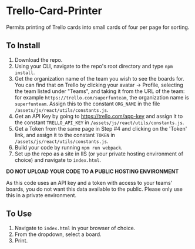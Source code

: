 # Trello-Card-Printer

Permits printing of Trello cards into small cards of four per page for sorting.

## To Install

1. Download the repo.
2. Using your CLI, navigate to the repo's root directory and type `npm install`.
3. Get the organization name of the team you wish to see the boards for. You can find that on Trello by clicking your avatar -> Profile, selecting the team listed under "Teams", and taking it from the URL of the team: for example `https://trello.com/superfunteam`, the organization name is `superfunteam`. Assign this to the constant `ORG_NAME` in the file `/assets/js/react/utils/constants.js`.
4. Get an API Key by going to https://trello.com/app-key and assign it to the constant `TRELLO_API_KEY` in `/assets/js/react/utils/constants.js`.
5. Get a Token from the same page in Step #4 and clicking on the 'Token' link, and assign it to the constant `TOKEN` in `/assets/js/react/utils/constants.js`.
6. Build your code by running `npm run webpack`.
7. Set up the repo as a site in IIS (or your private hosting environment of choice) and navigate to `index.html`.

**DO NOT UPLOAD YOUR CODE TO A PUBLIC HOSTING ENVIRONMENT**

As this code uses an API key and a token with access to your teams' boards, you do not want this data available to the public. Please only use this in a private environment.

## To Use

1. Navigate to `index.html` in your browser of choice.
2. From the dropdown, select a board.
3. Print.